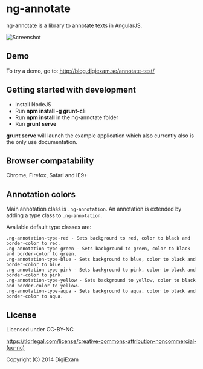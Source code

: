 # ng-annotate

ng-annotate is a library to annotate texts in AngularJS.

![Screenshot](http://i.imgur.com/IHjxXn1.png?1)

## Demo

To try a demo, go to: http://blog.digiexam.se/annotate-test/

## Getting started with development

- Install NodeJS
- Run **npm install -g grunt-cli**
- Run **npm install** in the ng-annotate folder
- Run **grunt serve** 

**grunt serve** will launch the example application which also currently also is the only use documentation.

## Browser compatability

Chrome, Firefox, Safari and IE9+

## Annotation colors

Main annotation class is `.ng-annotation`.
An annotation is extended by adding a type class to `.ng-annotation`.

Available default type classes are:
	
	.ng-annotation-type-red - Sets background to red, color to black and border-color to red.
	.ng-annotation-type-green - Sets background to green, color to black and border-color to green.
	.ng-annotation-type-blue - Sets background to blue, color to black and border-color to blue.
	.ng-annotation-type-pink - Sets background to pink, color to black and border-color to pink.
	.ng-annotation-type-yellow - Sets background to yellow, color to black and border-color to yellow. 
	.ng-annotation-type-aqua - Sets background to aqua, color to black and border-color to aqua.

## License

Licensed under CC-BY-NC

https://tldrlegal.com/license/creative-commons-attribution-noncommercial-(cc-nc)

Copyright (C) 2014 DigiExam
